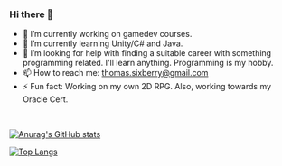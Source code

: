 ### Hi there 👋

- 🔭 I’m currently working on gamedev courses.
- 🌱 I’m currently learning Unity/C# and Java.
- 🤔 I’m looking for help with finding a suitable career with something programming related. I'll learn anything. Programming is my hobby.
- 📫 How to reach me: thomas.sixberry@gmail.com
- ⚡ Fun fact: Working on my own 2D RPG. Also, working towards my Oracle Cert.

<br>

[![Anurag's GitHub stats](https://github-readme-stats.vercel.app/api?username=thirtyThreeS&show_icons=true&theme=tokyonight)](https://github.com/anuraghazra/github-readme-stats)

[![Top Langs](https://github-readme-stats.vercel.app/api/top-langs/?username=thirtyThreeS&layout=compact&theme=tokyonight)](https://github.com/anuraghazra/github-readme-stats)
